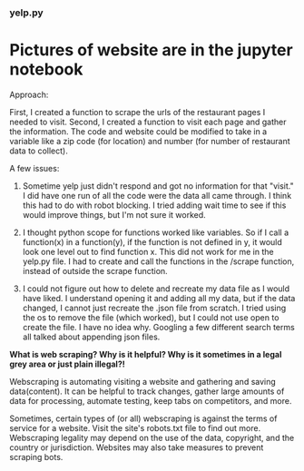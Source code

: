 ### yelp.py

# Pictures of website are in the jupyter notebook

Approach:

First, I created a function to scrape the urls of the restaurant pages I needed to visit.  Second, I created a function to visit each page and gather the information.   The code and website could be modified to take in a variable like a zip code (for location) and number (for number of restaurant data to collect).

A few issues:

1.  Sometime yelp just didn't respond and got no information for that "visit."   I did have one run of all the code were the data all came through.   I think this had to do with robot blocking.   I tried adding wait time to see if this would improve things, but I'm not sure it worked.

2.  I thought python scope for functions worked like variables.   So if I call a function(x) in a function(y), if the function is not defined in y, it would look one level out to find function x.  This did not work for me in the yelp.py file.   I had to create and call the functions in the /scrape function, instead of outside the scrape function.

3.  I could not figure out how to delete and recreate my data file as I would have liked.  I understand opening it and adding all my data, but if the data changed, I cannot just recreate the .json file from scratch.   I tried using the os to remove the file (which worked), but I could not use open to create the file.   I have no idea why.  Googling a few different search terms all talked about appending json files.

**What is web scraping? Why is it helpful? Why is it sometimes in a legal grey area or just plain illegal?!**

Webscraping is automating visiting a website and gathering and saving data(content). It can be helpful to track changes, gather large amounts of data for processing, automate testing, keep tabs on competitors, and more.

Sometimes, certain types of (or all) webscraping is against the terms of service for a website. Visit the site's robots.txt file to find out more. Webscraping legality may depend on the use of the data, copyright, and the country or jurisdiction. Websites may also take measures to prevent scraping bots.